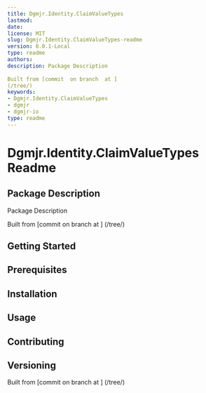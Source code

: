 ```yaml
---
title: Dgmjr.Identity.ClaimValueTypes
lastmod:
date:
license: MIT
slug: Dgmjr.Identity.ClaimValueTypes-readme
version: 0.0.1-Local
type: readme
authors:
description: Package Description
      
Built from [commit  on branch  at ]
(/tree/)
keywords:
- Dgmjr.Identity.ClaimValueTypes
- dgmjr
- dgmjr-io
type: readme
---
```

# Dgmjr.Identity.ClaimValueTypes Readme
## Package Description
Package Description
      
Built from [commit  on branch  at ]
(/tree/)
## Getting Started
## Prerequisites
## Installation
## Usage
## Contributing
## Versioning
Built from [commit  on branch  at ]
(/tree/)
